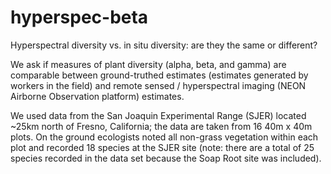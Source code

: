 # hyperspec-beta
Hyperspectral diversity vs. in situ diversity: are they the same or different?

We ask if measures of plant diversity (alpha, beta, and gamma) are comparable between ground-truthed estimates (estimates generated by workers in the field) and remote sensed / hyperspectral imaging (NEON Airborne Observation platform) estimates. 

We used data from the San Joaquin Experimental Range (SJER) located ~25km north of Fresno, California; the data are taken from 16 40m x 40m plots. On the ground ecologists noted all non-grass vegetation within each plot and recorded 18 species at the SJER site (note: there are a total of 25 species recorded in the data set because the Soap Root site was included). 
